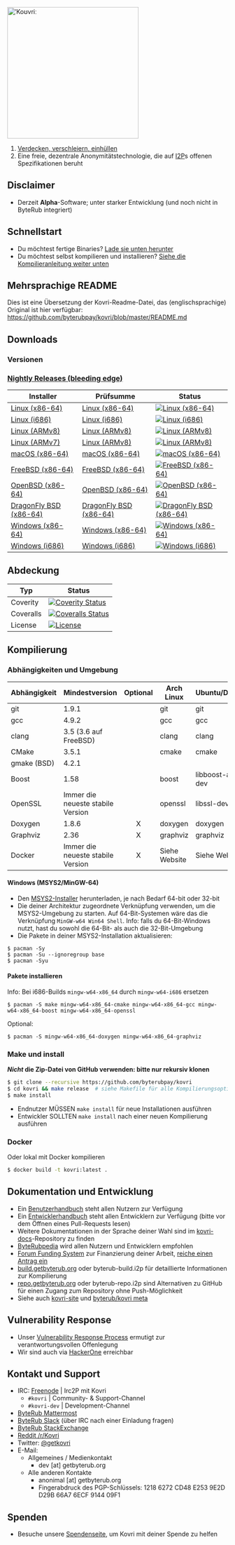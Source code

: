 [<img width="300" src="https://static.getbyterub.org/images/kovri/logo.png" alt="ˈKoʊvriː" />](https://github.com/byterubpay/kovri)

1. [Verdecken, verschleiern, einhüllen](https://de.wikipedia.org/wiki/Esperanto)
2. Eine freie, dezentrale Anonymitätstechnologie, die auf [I2P](https://getbyterub.org/resources/byterubpedia/i2p.html)s offenen Spezifikationen beruht

## Disclaimer
- Derzeit **Alpha**-Software; unter starker Entwicklung (und noch nicht in ByteRub integriert)

## Schnellstart

- Du möchtest fertige Binaries? [Lade sie unten herunter](#downloads)
- Du möchtest selbst kompilieren und installieren? [Siehe die Kompilieranleitung weiter unten](#kompilierung)

## Mehrsprachige README
Dies ist eine Übersetzung der Kovri-Readme-Datei, das (englischsprachige) Original ist hier verfügbar: https://github.com/byterubpay/kovri/blob/master/README.md

## Downloads

### Versionen

### [Nightly Releases (bleeding edge)](https://build.getbyterub.org/waterfall)

| Installer | Prüfsumme | Status |
| --------- | --------- | ------ |
| [Linux (x86-64)](https://build.getbyterub.org/downloads/kovri-latest-linux-amd64.tar.bz2) | [Linux (x86-64)](https://build.getbyterub.org/downloads/kovri-latest-linux-amd64.tar.bz2.sha256sum.txt) | [![Linux (x86-64)](https://build.getbyterub.org/png?builder=kovri-static-ubuntu-amd64)](https://build.getbyterub.org/builders/kovri-static-ubuntu-amd64) |
| [Linux (i686)](https://build.getbyterub.org/downloads/kovri-latest-linux-i686.tar.bz2) | [Linux (i686)](https://build.getbyterub.org/downloads/kovri-latest-linux-i686.tar.bz2.sha256sum.txt) | [![Linux (i686)](https://build.getbyterub.org/png?builder=kovri-static-ubuntu-i686)](https://build.getbyterub.org/builders/kovri-static-ubuntu-i686) |
| [Linux (ARMv8)](https://build.getbyterub.org/downloads/kovri-latest-linux-armv8.tar.bz2) | [Linux (ARMv8)](https://build.getbyterub.org/downloads/kovri-latest-linux-armv8.tar.bz2.sha256sum.txt) | [![Linux (ARMv8)](https://build.getbyterub.org/png?builder=kovri-static-debian-arm8)](https://build.getbyterub.org/builders/kovri-static-debian-arm8) |
| [Linux (ARMv7)](https://build.getbyterub.org/downloads/kovri-latest-linux-armv7.tar.bz2) | [Linux (ARMv8)](https://build.getbyterub.org/downloads/kovri-latest-linux-armv7.tar.bz2.sha256sum.txt) | [![Linux (ARMv8)](https://build.getbyterub.org/png?builder=kovri-static-ubuntu-arm7)](https://build.getbyterub.org/builders/kovri-static-ubuntu-) |
| [macOS (x86-64)](https://build.getbyterub.org/downloads/kovri-latest-osx-10.13.tar.bz2) | [macOS (x86-64)](https://build.getbyterub.org/downloads/kovri-latest-osx-10.13.tar.bz2.sha256sum.txt) | [![macOS (x86-64)](https://build.getbyterub.org/png?builder=kovri-static-osx)](https://build.getbyterub.org/builders/kovri-static-osx) |
| [FreeBSD (x86-64)](https://build.getbyterub.org/downloads/kovri-latest-freebsd-amd64.tar.bz2) | [FreeBSD (x86-64)](https://build.getbyterub.org/downloads/kovri-latest-freebsd-amd64.tar.bz2.sha256sum.txt) | [![FreeBSD (x86-64)](https://build.getbyterub.org/png?builder=kovri-static-freebsd64)](https://build.getbyterub.org/builders/kovri-static-freebsd64) |
| [OpenBSD (x86-64)](https://build.getbyterub.org/downloads/kovri-latest-openbsd-amd64.tar.bz2) | [OpenBSD (x86-64)](https://build.getbyterub.org/downloads/kovri-latest-openbsd-amd64.tar.bz2.sha256sum.txt) | [![OpenBSD (x86-64)](https://build.getbyterub.org/png?builder=kovri-static-openbsd-amd64)](https://build.getbyterub.org/builders/kovri-static-openbsd-amd64) |
| [DragonFly BSD (x86-64)](https://build.getbyterub.org/downloads/kovri-latest-dragonflybsd-4.6.tar.bz2) | [DragonFly BSD (x86-64)](https://build.getbyterub.org/downloads/kovri-latest-dragonflybsd-4.6.tar.bz2.sha256sum.txt) | [![DragonFly BSD (x86-64)](https://build.getbyterub.org/png?builder=kovri-static-dragonflybsd-amd64)](https://build.getbyterub.org/builders/kovri-static-dragonflybsd-amd64) |
| [Windows (x86-64)](https://build.getbyterub.org/downloads/kovri-latest-win64.exe) | [Windows (x86-64)](https://build.getbyterub.org/downloads/kovri-latest-win64.exe.sha256sum.txt) | [![Windows (x86-64)](https://build.getbyterub.org/png?builder=kovri-static-win64)](https://build.getbyterub.org/builders/kovri-static-win64) |
| [Windows (i686)](https://build.getbyterub.org/downloads/kovri-latest-win32.exe) | [Windows (i686)](https://build.getbyterub.org/downloads/kovri-latest-win32.exe.sha256sum.txt) | [![Windows (i686)](https://build.getbyterub.org/png?builder=kovri-static-win32)](https://build.getbyterub.org/builders/kovri-static-win32) |

## Abdeckung

| Typ      | Status |
|-----------|--------|
| Coverity  | [![Coverity Status](https://scan.coverity.com/projects/7621/badge.svg)](https://scan.coverity.com/projects/7621/)
| Coveralls | [![Coveralls Status](https://coveralls.io/repos/github/byterubpay/kovri/badge.svg?branch=master)](https://coveralls.io/github/byterubpay/kovri?branch=master)
| License   | [![License](https://img.shields.io/badge/license-BSD3-blue.svg)](https://opensource.org/licenses/BSD-3-Clause)

## Kompilierung

### Abhängigkeiten und Umgebung

| Abhängigkeit          | Mindestversion              | Optional | Arch Linux  | Ubuntu/Debian    | macOS (Homebrew) | FreeBSD       | OpenBSD     |
| ------------------- | ---------------------------- |:--------:| ----------- | ---------------- | ---------------- | ------------- | ----------- |
| git                 | 1.9.1                        |          | git         | git              | git              | git           | git         |
| gcc                 | 4.9.2                        |          | gcc         | gcc              |                  |               |             |
| clang               | 3.5 (3.6 auf FreeBSD)         |          | clang       | clang            | clang (Apple)    | clang36       | llvm        |
| CMake               | 3.5.1                        |          | cmake       | cmake            | cmake            | cmake         | cmake       |
| gmake (BSD)         | 4.2.1                        |          |             |                  |                  | gmake         | gmake       |
| Boost               | 1.58                         |          | boost       | libboost-all-dev | boost            | boost-libs    | boost       |
| OpenSSL             | Immer die neueste stabile Version |          | openssl     | libssl-dev       | openssl          | openssl       | openssl     |
| Doxygen             | 1.8.6                        |    X     | doxygen     | doxygen          | doxygen          | doxygen       | doxygen     |
| Graphviz            | 2.36                         |    X     | graphviz    | graphviz         | graphviz         | graphviz      | graphviz    |
| Docker              | Immer die neueste stabile Version |    X     | Siehe Website | Siehe Website | Siehe Website      | Siehe Website   | Siehe Website |

#### Windows (MSYS2/MinGW-64)
* Den [MSYS2-Installer](http://msys2.github.io/) herunterladen, je nach Bedarf 64-bit oder 32-bit
* Die deiner Architektur zugeordnete Verknüpfung verwenden, um die MSYS2-Umgebung zu starten. Auf 64-Bit-Systemen wäre das die Verknüpfung `MinGW-w64 Win64 Shell`. Info: falls du 64-Bit-Windows nutzt, hast du sowohl die 64-Bit- als auch die 32-Bit-Umgebung
* Die Pakete in deiner MSYS2-Installation aktualisieren:

```shell
$ pacman -Sy
$ pacman -Su --ignoregroup base
$ pacman -Syu
```

#### Pakete installieren

Info: Bei i686-Builds `mingw-w64-x86_64` durch `mingw-w64-i686` ersetzen

`$ pacman -S make mingw-w64-x86_64-cmake mingw-w64-x86_64-gcc mingw-w64-x86_64-boost mingw-w64-x86_64-openssl`

Optional:

`$ pacman -S mingw-w64-x86_64-doxygen mingw-w64-x86_64-graphviz`

### Make und install

***Nicht* die Zip-Datei von GitHub verwenden: bitte nur rekursiv klonen**

```bash
$ git clone --recursive https://github.com/byterubpay/kovri
$ cd kovri && make release  # siehe Makefile für alle Kompilierungsoptionen
$ make install
```

- Endnutzer MÜSSEN `make install` für neue Installationen ausführen
- Entwickler SOLLTEN `make install` nach einer neuen Kompilierung ausführen

### Docker

Oder lokal mit Docker kompilieren

```bash
$ docker build -t kovri:latest .
```

## Dokumentation und Entwicklung
- Ein [Benutzerhandbuch](https://github.com/byterubpay/kovri-docs/blob/master/i18n/de/user_guide.md) steht allen Nutzern zur Verfügung
- Ein [Entwicklerhandbuch](https://github.com/byterubpay/kovri-docs/blob/master/i18n/de/developer_guide.md) steht allen Entwicklern zur Verfügung (bitte vor dem Öffnen eines Pull-Requests lesen)
- Weitere Dokumentationen in der Sprache deiner Wahl sind im [kovri-docs](https://github.com/byterubpay/kovri-docs/)-Repository zu finden
- [ByteRubpedia](https://getbyterub.org/resources/byterubpedia/kovri.html) wird allen Nutzern und Entwicklern empfohlen
- [Forum Funding System](https://forum.getbyterub.org/8/funding-required) zur Finanzierung deiner Arbeit, [reiche einen Antrag ein](https://forum.getbyterub.org/7/open-tasks/2379/forum-funding-system-ffs-sticky)
- [build.getbyterub.org](https://build.getbyterub.org/) oder byterub-build.i2p für detaillierte Informationen zur Kompilierung
- [repo.getbyterub.org](https://repo.getbyterub.org/byterubpay/kovri) oder byterub-repo.i2p sind Alternativen zu GitHub für einen Zugang zum Repository ohne Push-Möglichkeit
- Siehe auch [kovri-site](https://github.com/byterubpay/kovri-site) und [byterub/kovri meta](https://github.com/byterubpay/meta)

## Vulnerability Response
- Unser [Vulnerability Response Process](https://github.com/byterubpay/meta/blob/master/VULNERABILITY_RESPONSE_PROCESS.md) ermutigt zur verantwortungsvollen Offenlegung
- Wir sind auch via [HackerOne](https://hackerone.com/byterub) erreichbar

## Kontakt und Support
- IRC: [Freenode](https://webchat.freenode.net/) | Irc2P mit Kovri
  - `#kovri` | Community- & Support-Channel
  - `#kovri-dev` | Development-Channel
- [ByteRub Mattermost](https://mattermost.getbyterub.org/)
- [ByteRub Slack](https://byterub.slack.com/) (über IRC nach einer Einladung fragen)
- [ByteRub StackExchange](https://byterub.stackexchange.com/)
- [Reddit /r/Kovri](https://www.reddit.com/r/Kovri/)
- Twitter: [@getkovri](https://twitter.com/getkovri)
- E-Mail:
  - Allgemeines / Medienkontakt
    - dev [at] getbyterub.org
  - Alle anderen Kontakte
    - anonimal [at] getbyterub.org
    - Fingerabdruck des PGP-Schlüssels: 1218 6272 CD48 E253 9E2D  D29B 66A7 6ECF 9144 09F1

## Spenden
- Besuche unsere [Spendenseite](https://getbyterub.org/getting-started/donate/), um Kovri mit deiner Spende zu helfen
